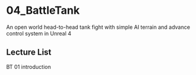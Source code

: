 # 04_BattleTank
An open world head-to-head tank fight with simple AI terrain and advance control system in Unreal 4

## Lecture List
  BT 01 introduction
